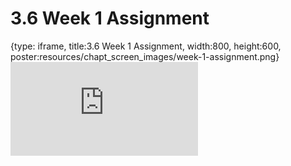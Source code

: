 # 3.6 Week 1 Assignment
 
{type: iframe, title:3.6 Week 1 Assignment, width:800, height:600, poster:resources/chapt_screen_images/week-1-assignment.png}
![](https://andrew-bortvin.github.io/slimNotes/no_toc/week-1-assignment.html)
 

 
